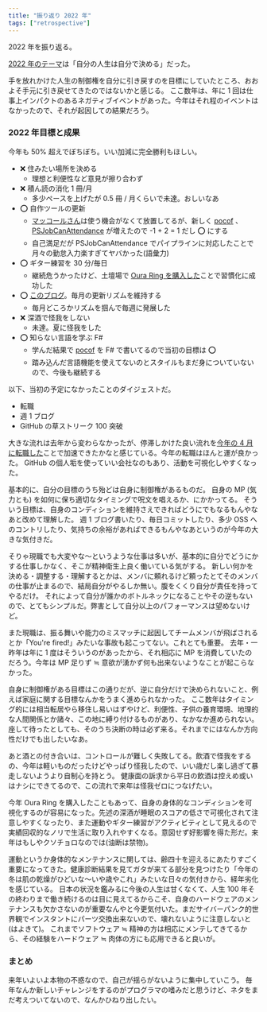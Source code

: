 ```yaml
---
title: "振り返り 2022 年"
tags: ["retrospective"]
---
```


2022 年を振り返る。

[2022 年のテーマ](/posts/2022-01-09-planning.html)は「自分の人生は自分で決める」だった。

手を放れかけた人生の制御権を自分に引き戻すのを目標にしていたところ、おおよそ手元に引き戻せてきたのではないかと感じる。
ここ数年は、年に 1 回は仕事上インパクトのあるネガティブイベントがあった。今年はそれ程のイベントはなかったので、それが起因しての結果だろう。

### 2022 年目標と成果

今年も 50% 超えでぼちぼち。いい加減に完全勝利もほしい。

- ❌ 住みたい場所を決める
  - 理想と利便性など意見が擦り合わず
- ❌ 積ん読の消化 1 冊/月
  - 多少ペースを上げたが 0.5 冊 / 月くらいで未達。おしいなあ
- ⭕ 自作ツールの更新
  - [マッコールさん](https://github.com/krymtkts/mccall-bot)は使う機会がなくて放置してるが、新しく [pocof](https://github.com/krymtkts/pocof) 、 [PSJobCanAttendance](https://github.com/krymtkts/PSJobCanAttendance) が増えたので -1 + 2 = 1 だし ⭕ にする
  - 自己満足だが PSJobCanAttendance でパイプラインに対応したことで月々の勤怠入力楽すぎてヤバかった(語彙力)
- ⭕ ギター練習を 30 分/毎日
  - 継続危うかったけど、土壇場で [Oura Ring を購入した](/posts/2022-12-25-bought-ouraring-gen3.html)ことで習慣化に成功した
- ⭕ [このブログ](https://krymtkts.github.io/)。毎月の更新リズムを維持する
  - 毎月どころかリズムを掴んで毎週に発展した
- ❌ 深酒で怪我をしない
  - 未達。夏に怪我をした
- ⭕ 知らない言語を学ぶ F#
  - 学んだ結果で [pocof](https://github.com/krymtkts/pocof) を F# で書いてるので当初の目標は ⭕
  - 踏み込んだ言語機能を使えてないのとスタイルもまだ身についていないので、今後も継続する

以下、当初の予定になかったことのダイジェストだ。

- 転職
- 週 1 ブログ
- GitHub の草ストリーク 100 突破

大きな流れは去年から変わらなかったが、停滞しかけた良い流れを[今年の 4 月に転職した](/posts/2022-04-09-jobchange-2022.html)ことで加速できたかなと感じている。今年の転職はほんと運が良かった。
GitHub の個人垢を使っていい会社なのもあり、活動を可視化しやすくなった。

基本的に、自分の目標のうち殆どは自身に制御権があるものだ。
自身の MP (気力とも) を如何に保ち適切なタイミングで呪文を唱えるか、にかかってる。
そういう目標は、自身のコンディションを維持さえできればどうにでもなるもんやなあと改めて理解した。
週 1 ブログ書いたり、毎日コミットしたり、多少 OSS へのコントリしたり、気持ちの余裕があればできるもんやなあというのが今年の大きな気付きだ。

そりゃ現職でも大変やな～というような仕事は多いが、基本的に自分でどうにかする仕事しかなく、そこが精神衛生上良く働いている気がする。
新しい何かを決める・調整する・理解するとかは、メンバに頼れるけど頼ったとてそのメンバの仕事が止まるので、結局自分がやるしか無い。腹をくくり自分が責任を持ってやるだけ。
それによって自分が誰かのボトルネックになることやその逆もないので、とてもシンプルだ。弊害として自分以上のパフォーマンスは望めないけど。

また現職は、振る舞いや能力のミスマッチに起因してチームメンバが飛ばされるとか「You're fired!」みたいな事故も起こってない。これとても重要。
去年・一昨年は年に 1 度はそういうのがあったから、それ相応に MP を消費していたのだろう。今年は MP 足りず ≒ 意欲が湧かず何も出来ないようなことが起こらなかった。

自身に制御権がある目標はこの通りだが、逆に自分だけで決められないこと、例えば家庭に関する目標なんかをうまく進められなかった。
ここ数年はタイミング的には相当転居やら移住し易いはずやけど、利便性、子供の養育環境、地理的な人間関係とか諸々、この地に縛り付けるものがあり、なかなか進められない。
座して待ったとしても、そのうち決断の時は必ず来る。それまでにはなんか方向性だけでも出したいなあ。

あと酒との付き合いは、コントロールが難しく失敗してる。飲酒で怪我をするの、今年は軽いものだったけどやっぱり怪我したので、いい歳だし楽し過ぎて暴走しないようより自制心を持とう。
健康面の訴求から平日の飲酒は控えめ或いはナシにできてるので、この流れで来年は怪我ゼロにつなげたい。

今年 Oura Ring を購入したこともあって、自身の身体的なコンディションを可視化するのが容易になった。先述の深酒が睡眠のスコアの低さで可視化されて注意しやすくなったり、また運動やギター練習がアクティビティとして見えるので実績回収的なノリで生活に取り入れやすくなる。意図せず好影響を得た形だ。来年はもしやクソチョロなのでは(油断は禁物)。

運動というか身体的なメンテナンスに関しては、齢四十を迎えるにあたりすごく重要になってきた。健康診断結果を見てガタが来てる部分を見つけたり「今年の冬は肌の乾燥がひどいな～いや歳やこれ」みたいな日々の気付きから、経年劣化を感じている。
日本の状況を鑑みるに今後の人生は甘くなくて、人生 100 年その終わりまで働き続けるのは目に見えてるからこそ、自身のハードウェアのメンテナンスも欠かさないのが重要なんやと今更気付いた。まだサイバーパンク的世界観でインスタントにパーツ交換出来ないので、壊れないように注意しないと(はよきて)。
これまでソフトウェア ≒ 精神の方は相応にメンテしてきてるから、その経験をハードウェア ≒ 肉体の方にも応用できると良いが。

### まとめ

来年いよいよ本物の不惑なので、自己が揺らがないように集中していこう。
毎年なんか新しいチャレンジをするのがプログラマの嗜みだと思うけど、ネタをまだ考えついてないので、なんかひねり出したい。
